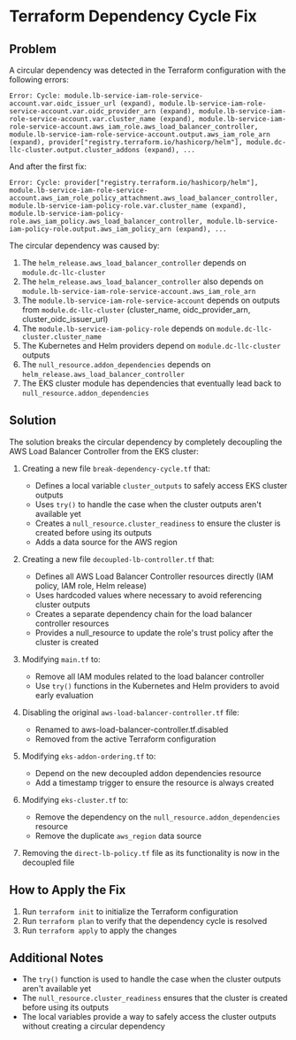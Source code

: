 # Terraform Dependency Cycle Fix

## Problem

A circular dependency was detected in the Terraform configuration with the following errors:

```
Error: Cycle: module.lb-service-iam-role-service-account.var.oidc_issuer_url (expand), module.lb-service-iam-role-service-account.var.oidc_provider_arn (expand), module.lb-service-iam-role-service-account.var.cluster_name (expand), module.lb-service-iam-role-service-account.aws_iam_role.aws_load_balancer_controller, module.lb-service-iam-role-service-account.output.aws_iam_role_arn (expand), provider["registry.terraform.io/hashicorp/helm"], module.dc-llc-cluster.output.cluster_addons (expand), ...
```

And after the first fix:

```
Error: Cycle: provider["registry.terraform.io/hashicorp/helm"], module.lb-service-iam-role-service-account.aws_iam_role_policy_attachment.aws_load_balancer_controller, module.lb-service-iam-policy-role.var.cluster_name (expand), module.lb-service-iam-policy-role.aws_iam_policy.aws_load_balancer_controller, module.lb-service-iam-policy-role.output.aws_iam_policy_arn (expand), ...
```

The circular dependency was caused by:

1. The `helm_release.aws_load_balancer_controller` depends on `module.dc-llc-cluster`
2. The `helm_release.aws_load_balancer_controller` also depends on `module.lb-service-iam-role-service-account.aws_iam_role_arn`
3. The `module.lb-service-iam-role-service-account` depends on outputs from `module.dc-llc-cluster` (cluster_name, oidc_provider_arn, cluster_oidc_issuer_url)
4. The `module.lb-service-iam-policy-role` depends on `module.dc-llc-cluster.cluster_name`
5. The Kubernetes and Helm providers depend on `module.dc-llc-cluster` outputs
6. The `null_resource.addon_dependencies` depends on `helm_release.aws_load_balancer_controller`
7. The EKS cluster module has dependencies that eventually lead back to `null_resource.addon_dependencies`

## Solution

The solution breaks the circular dependency by completely decoupling the AWS Load Balancer Controller from the EKS cluster:

1. Creating a new file `break-dependency-cycle.tf` that:
   - Defines a local variable `cluster_outputs` to safely access EKS cluster outputs
   - Uses `try()` to handle the case when the cluster outputs aren't available yet
   - Creates a `null_resource.cluster_readiness` to ensure the cluster is created before using its outputs
   - Adds a data source for the AWS region

2. Creating a new file `decoupled-lb-controller.tf` that:
   - Defines all AWS Load Balancer Controller resources directly (IAM policy, IAM role, Helm release)
   - Uses hardcoded values where necessary to avoid referencing cluster outputs
   - Creates a separate dependency chain for the load balancer controller resources
   - Provides a null_resource to update the role's trust policy after the cluster is created

3. Modifying `main.tf` to:
   - Remove all IAM modules related to the load balancer controller
   - Use `try()` functions in the Kubernetes and Helm providers to avoid early evaluation

4. Disabling the original `aws-load-balancer-controller.tf` file:
   - Renamed to aws-load-balancer-controller.tf.disabled
   - Removed from the active Terraform configuration

5. Modifying `eks-addon-ordering.tf` to:
   - Depend on the new decoupled addon dependencies resource
   - Add a timestamp trigger to ensure the resource is always created

6. Modifying `eks-cluster.tf` to:
   - Remove the dependency on the `null_resource.addon_dependencies` resource
   - Remove the duplicate `aws_region` data source

7. Removing the `direct-lb-policy.tf` file as its functionality is now in the decoupled file

## How to Apply the Fix

1. Run `terraform init` to initialize the Terraform configuration
2. Run `terraform plan` to verify that the dependency cycle is resolved
3. Run `terraform apply` to apply the changes

## Additional Notes

- The `try()` function is used to handle the case when the cluster outputs aren't available yet
- The `null_resource.cluster_readiness` ensures that the cluster is created before using its outputs
- The local variables provide a way to safely access the cluster outputs without creating a circular dependency
